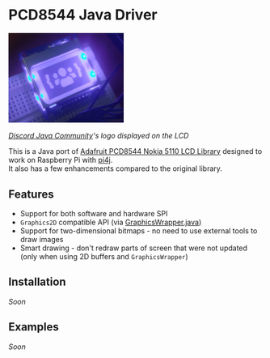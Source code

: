 # PCD8544 Java Driver

<img src="./img/example.png" title="" alt="example" width="228">  

*[Discord Java Community](https://discordjug.net/)'s logo displayed on the LCD*  

This is a Java port of [Adafruit PCD8544 Nokia 5110 LCD Library](https://github.com/adafruit/Adafruit-PCD8544-Nokia-5110-LCD-library) designed to work on Raspberry Pi with [pi4j](http://www.pi4j.com/).  
It also has a few enhancements compared to the original library.

## Features

- Support for both software and hardware SPI
- `Graphics2D` compatible API (via [GraphicsWrapper.java](src/main/java/io/github/defective4/pi/pcd8544/GraphicsWrapper.java))
- Support for two-dimensional bitmaps - no need to use external tools to draw images
- Smart drawing - don't redraw parts of screen that were not updated (only when using 2D buffers and `GraphicsWrapper`)

## Installation

*Soon*

## Examples

*Soon*
